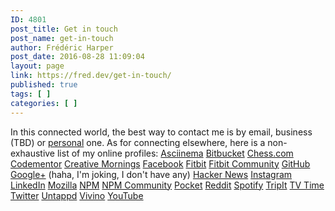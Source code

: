 ```yaml
---
ID: 4801
post_title: Get in touch
post_name: get-in-touch
author: Frédéric Harper
post_date: 2016-08-28 11:09:04
layout: page
link: https://fred.dev/get-in-touch/
published: true
tags: [ ]
categories: [ ]
---
```

In this connected world, the best way to contact me is by email, business (TBD) or [personal][1] one. As for connecting elsewhere, here is a non-exhaustive list of my online profiles: [Asciinema][2] [Bitbucket][3] [Chess.com][4] [Codementor][5] [Creative Mornings][6] [Facebook][7] [Fitbit][8] [Fitbit Community][9] [GitHub][10] [Google+][11] (haha, I'm joking, I don't have any) [Hacker News][12] [Instagram][13] [LinkedIn][14] [Mozilla][15] [NPM][16] [NPM Community][17] [Pocket][18] [Reddit][19] [Spotify][20] [TripIt][21] [TV Time][22] [Twitter][23] [Untappd][24] [Vivino][25] [YouTube][26]

 [1]: mailto:fharper@oocz.net
 [2]: https://asciinema.org/~fharper
 [3]: https://bitbucket.org/fharper/
 [4]: https://www.chess.com/member/fharper
 [5]: https://www.codementor.io/fharper
 [6]: https://creativemornings.com/people/fharper
 [7]: https://www.facebook.com/fharper
 [8]: https://www.fitbit.com/user/226CCQ
 [9]: https://community.fitbit.com/t5/user/viewprofilepage/user-id/7326133
 [10]: https://github.com/fharper
 [11]: https://www.youtube.com/watch?v=WWaLxFIVX1s
 [12]: https://news.ycombinator.com/user?id=fharper
 [13]: https://www.instagram.com/fredericharper/
 [14]: https://www.linkedin.com/in/fredericharper/
 [15]: https://mozillians.org/en-US/u/fharper/
 [16]: https://www.npmjs.com/~fharper
 [17]: https://npm.community/u/fharper
 [18]: https://getpocket.com/@fharper
 [19]: https://www.reddit.com/user/fharper_/
 [20]: https://open.spotify.com/user/1266611440
 [21]: https://www.tripit.com/people/fredericharper
 [22]: https://www.tvtime.com/en/user/24345831/profile
 [23]: https://twitter.com/fharper
 [24]: https://untappd.com/user/fharper
 [25]: https://www.vivino.com/users/fharper
 [26]: https://www.youtube.com/fredericharper